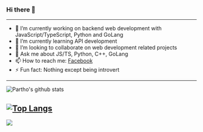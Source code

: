 ### Hi there 👋
---
- 🔭 I’m currently working on backend web development with JavaScript/TypeScript, Python and GoLang
- 🌱 I’m currently learning API development
- 👯 I’m looking to collaborate on web development related projects
- 💬 Ask me about JS/TS, Python, C++, GoLang
- 📫 How to reach me: [Facebook](https://web.facebook.com/TalkToPartho)
- ⚡ Fun fact: Nothing except being introvert
---

![Partho's github stats](https://github-readme-stats.vercel.app/api?username=ParthoKR&count_private=true&show_icons=true)

[![Top Langs](https://github-readme-stats.vercel.app/api/top-langs/?username=ParthoKR)](https://github.com/ParthoKR)
---
![](https://komarev.com/ghpvc/?username=ParthoKR&color=blue)
